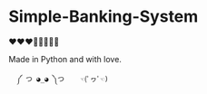 # Simple-Banking-System

❤❤❤🌹🐱‍👤🐱‍👤

Made in Python and with love.

      ༼ つ ◕_◕ ༽つ    ☜(ﾟヮﾟ☜)
      
                
